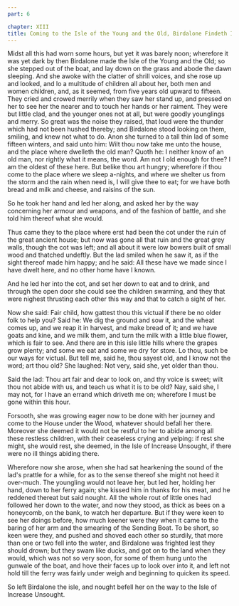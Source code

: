 ```yaml
---
part: 6

chapter: XIII
title: Coming to the Isle of the Young and the Old, Birdalone Findeth It Peopled with Children
---
```


Midst all this had worn some hours, but yet it was barely noon; wherefore it was yet dark by then Birdalone made the Isle of the Young and the Old; so she stepped out of the boat, and lay down on the grass and abode the dawn sleeping. And she awoke with the clatter of shrill voices, and she rose up and looked, and lo a multitude of children all about her, both men and women children, and, as it seemed, from five years old upward to fifteen. They cried and crowed merrily when they saw her stand up, and pressed on her to see her the nearer and to touch her hands or her raiment. They were but little clad, and the younger ones not at all, but were goodly younglings and merry. So great was the noise they raised, that loud were the thunder which had not been hushed thereby; and Birdalone stood looking on them, smiling, and knew not what to do. Anon she turned to a tall thin lad of some fifteen winters, and said unto him: Wilt thou now take me unto the house, and the place where dwelleth the old man? Quoth he: I neither know of an old man, nor rightly what it means, the word. Am not I old enough for thee? I am the oldest of these here. But belike thou art hungry; wherefore if thou come to the place where we sleep a-nights, and where we shelter us from the storm and the rain when need is, I will give thee to eat; for we have both bread and milk and cheese, and raisins of the sun.

So he took her hand and led her along, and asked her by the way concerning her armour and weapons, and of the fashion of battle, and she told him thereof what she would.

Thus came they to the place where erst had been the cot under the ruin of the great ancient house; but now was gone all that ruin and the great grey walls, though the cot was left; and all about it were low bowers built of small wood and thatched undeftly. But the lad smiled when he saw it, as if the sight thereof made him happy; and he said: All these have we made since I have dwelt here, and no other home have I known.

And he led her into the cot, and set her down to eat and to drink, and through the open door she could see the children swarming, and they that were nighest thrusting each other this way and that to catch a sight of her.

Now she said: Fair child, how gattest thou this victual if there be no older folk to help you? Said he: We dig the ground and sow it, and the wheat comes up, and we reap it in harvest, and make bread of it; and we have goats and kine, and we milk them, and turn the milk with a little blue flower, which is fair to see. And there are in this isle little hills where the grapes grow plenty; and some we eat and some we dry for store. Lo thou, such be our ways for victual. But tell me, said he, thou sayest old, and I know not the word; art thou old? She laughed: Not very, said she, yet older than thou.

Said the lad: Thou art fair and dear to look on, and thy voice is sweet; wilt thou not abide with us, and teach us what it is to be old? Nay, said she, I may not, for I have an errand which driveth me on; wherefore I must be gone within this hour.

Forsooth, she was growing eager now to be done with her journey and come to the House under the Wood, whatever should befall her there. Moreover she deemed it would not be restful to her to abide among all these restless children, with their ceaseless crying and yelping: if rest she might, she would rest, she deemed, in the Isle of Increase Unsought, if there were no ill things abiding there.

Wherefore now she arose, when she had sat hearkening the sound of the lad's prattle for a while, for as to the sense thereof she might not heed it over-much. The youngling would not leave her, but led her, holding her hand, down to her ferry again; she kissed him in thanks for his meat, and he reddened thereat but said nought. All the whole rout of little ones had followed her down to the water, and now they stood, as thick as bees on a honeycomb, on the bank, to watch her departure. But if they were keen to see her doings before, how much keener were they when it came to the baring of her arm and the smearing of the Sending Boat. To be short, so keen were they, and pushed and shoved each other so sturdily, that more than one or two fell into the water, and Birdalone was frighted lest they should drown; but they swam like ducks, and got on to the land when they would, which was not so very soon, for some of them hung unto the gunwale of the boat, and hove their faces up to look over into it, and left not hold till the ferry was fairly under weigh and beginning to quicken its speed.

So left Birdalone the isle, and nought befell her on the way to the Isle of Increase Unsought.
